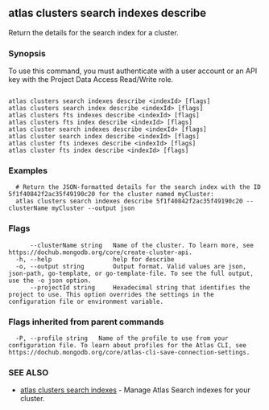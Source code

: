 ## atlas clusters search indexes describe

Return the details for the search index for a cluster.


### Synopsis

To use this command, you must authenticate with a user account or an API key with the Project Data Access Read/Write role.



```

atlas clusters search indexes describe <indexId> [flags]
atlas clusters search index describe <indexId> [flags]
atlas clusters fts indexes describe <indexId> [flags]
atlas clusters fts index describe <indexId> [flags]
atlas cluster search indexes describe <indexId> [flags]
atlas cluster search index describe <indexId> [flags]
atlas cluster fts indexes describe <indexId> [flags]
atlas cluster fts index describe <indexId> [flags]
```

### Examples

```
  # Return the JSON-formatted details for the search index with the ID 5f1f40842f2ac35f49190c20 for the cluster named myCluster:
  atlas clusters search indexes describe 5f1f40842f2ac35f49190c20 --clusterName myCluster --output json
```


### Flags

```
      --clusterName string   Name of the cluster. To learn more, see https://dochub.mongodb.org/core/create-cluster-api.
  -h, --help                 help for describe
  -o, --output string        Output format. Valid values are json, json-path, go-template, or go-template-file. To see the full output, use the -o json option.
      --projectId string     Hexadecimal string that identifies the project to use. This option overrides the settings in the configuration file or environment variable.

```


### Flags inherited from parent commands

```
  -P, --profile string   Name of the profile to use from your configuration file. To learn about profiles for the Atlas CLI, see https://dochub.mongodb.org/core/atlas-cli-save-connection-settings.

```

### SEE ALSO


* [atlas clusters search indexes](atlas_clusters_search_indexes.md)	- Manage Atlas Search indexes for your cluster.



